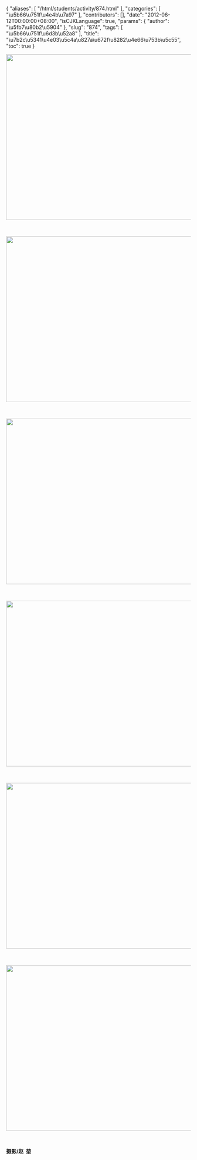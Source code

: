 {
    "aliases": [
        "/html/students/activity/874.html"
    ],
    "categories": [
        "\u5b66\u751f\u4e4b\u7a97"
    ],
    "contributors": [],
    "date": "2012-06-12T00:00:00+08:00",
    "isCJKLanguage": true,
    "params": {
        "author": "\u5fb7\u80b2\u5904"
    },
    "slug": "874",
    "tags": [
        "\u5b66\u751f\u6d3b\u52a8"
    ],
    "title": "\u7b2c\u5341\u4e03\u5c4a\u827a\u672f\u8282\u4e66\u753b\u5c55",
    "toc": true
}

<img
    src="https://cdn.tfls.online/mirror/full/3817a602b72166ae1c85f75ee5a11b1c3dc8f2a0.jpg"
    style="display:block;margin-left:auto;margin-right:auto;"
    decoding="async"
    fetchpriority="auto"
    loading="lazy"
    height="450"
    width="600"
/>

 


<img
    src="https://cdn.tfls.online/mirror/full/05c9edfa5a22fbeb37957ec3bf39465ade7f62ee.jpg"
    style="display:block;margin-left:auto;margin-right:auto;"
    decoding="async"
    fetchpriority="auto"
    loading="lazy"
    height="450"
    width="600"
/>

 


<img
    src="https://cdn.tfls.online/mirror/full/998d0f39d04ddbd285c23189659971d808833826.jpg"
    style="display:block;margin-left:auto;margin-right:auto;"
    decoding="async"
    fetchpriority="auto"
    loading="lazy"
    height="450"
    width="600"
/>

 


<img
    src="https://cdn.tfls.online/mirror/full/b501e07753e34c850ebbf7b378a52636155d7417.jpg"
    style="display:block;margin-left:auto;margin-right:auto;"
    decoding="async"
    fetchpriority="auto"
    loading="lazy"
    height="450"
    width="600"
/>

 


<img
    src="https://cdn.tfls.online/mirror/full/bbf0da91d8aea050d6f08f8c70d14e67f331f9c2.jpg"
    style="display:block;margin-left:auto;margin-right:auto;"
    decoding="async"
    fetchpriority="auto"
    loading="lazy"
    height="450"
    width="600"
/>

 


<img
    src="https://cdn.tfls.online/mirror/full/1ed2108cb8f53279737b7beaf84dffe7eb535608.jpg"
    style="display:block;margin-left:auto;margin-right:auto;"
    decoding="async"
    fetchpriority="auto"
    loading="lazy"
    height="450"
    width="600"
/>

 

**摄影/赵  堃**

